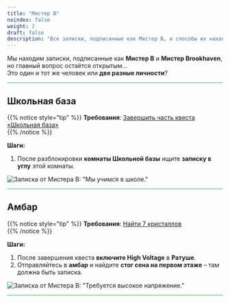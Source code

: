 ```yaml
---
title: "Мистер B"
noindex: false
weight: 2
draft: false
description: "Все записки, подписанные как Мистер B, и способы их нахождения."
---
```


Мы находим записки, подписанные как **Мистер B** и **Мистер Brookhaven**, но главный вопрос остаётся открытым...  
Это один и тот же человек или **две разные личности**?

<hr style="background-color: #28b44c" size=8>

## Школьная база  

{{% notice style="tip" %}}
**Требования**: [Завершить часть квеста «Школьная база»](/lore/quests/school_base)  
{{% /notice %}}

**Шаги:**  

1. После разблокировки **комнаты Школьной базы** ищите **записку в углу** этой комнаты.  

![Записка от Мистера B: "Мы учимся в школе."](/images/bh/mrb_school_base.jpg)  

<hr style="background-color: #28b44c" size=8>

## Амбар  

{{% notice style="tip" %}}
**Требования**: [Найти 7 кристаллов](/lore/quests/find_7_crystals)  
{{% /notice %}}

**Шаги:**  

1. После завершения квеста **включите High Voltage** в **Ратуше**.  
2. Отправляйтесь в **амбар** и найдите **стог сена на первом этаже** – там должна быть записка.  

![Записка от Мистера B: "Требуется высокое напряжение."](/images/bh/mrb_barn.png)  

<hr style="background-color: #28b44c" size=8>
